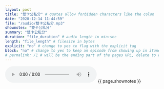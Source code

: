 ```yaml
---
layout: post
title: "雙卡公私分" # quotes allow forbidden characters like the colon
date: "2020-12-14 11:44:59"
file: "/audio/雙卡公私分.mp3"
shownotes: "雙卡公私分"
summary: "雙卡公私分"
duration: "file_duration" # audio length in min:sec
length: "file_length" # filesize in bytes
explicit: "no" # change to yes to flag with the explicit tag
block: "no" # change to yes to keep an episode from showing up in iTunes
# permalink: /1 # will be the ending part of the pages URL, delete to default to the title
---
```


<audio controls>
<source src="{{site.url}}{{site.baseurl}}{{ page.file }}" type="audio/x-mp3">
Your browser does not support the audio element.
</audio>
{{ page.shownotes }}
